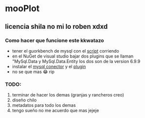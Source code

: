 # mooPlot
## licencia shila no mi lo roben xdxd
### Como hacer que funcione este kkwatazo
* tener el guorkbench de mysql con el [script](https://drive.google.com/open?id=0Bw80-jlEhlkiMW1pNmFZcXl4Szg) corriendo
* en el NuGet de visual studio bajar dos plugins que se llaman "MySql.Data y MySql.Data.Entity los dos son de la version 6.9.9
* instalar el [mysql conector](http://cdn.mysql.com//Downloads/Connector-Net/mysql-connector-net-6.9.9.msi) y el [plugin](https://cdn.mysql.com/Downloads/MySQLInstaller/mysql-visualstudio-plugin-1.1.1.msi)
* no se que mas :joy: rip

### TODO:
1. terminar de  hacer los demas (granjas y rancheros creo)
2. diseño chilo
3. metadatos para todo los demas 
4. tengo sueño no me acuerdo que mas jejeje

